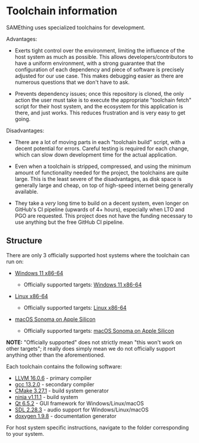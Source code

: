 # Toolchain information

SAMEthing uses specialized toolchains for development.

Advantages:

* Exerts tight control over the environment, limiting the influence of the host
  system as much as possible. This allows developers/contributors to have a
  uniform environment, with a strong guarantee that the configuration of each
  dependency and piece of software is precisely adjusted for our use case. This
  makes debugging easier as there are numerous questions that we don't have to
  ask.

* Prevents dependency issues; once this repository is cloned, the only action
  the user must take is to execute the appropriate "toolchain fetch" script for
  their host system, and the ecosystem for this application is there, and just
  works. This reduces frustration and is very easy to get going.

Disadvantages:

* There are a lot of moving parts in each "toolchain build" script, with a
  decent potential for errors. Careful testing is required for each change,
  which can slow down development time for the actual application.

* Even when a toolchain is stripped, compressed, and using the minimum amount of
  functionality needed for the project, the toolchains are quite large. This is
  the least severe of the disadvantages, as disk space is generally large and
  cheap, on top of high-speed internet being generally available.

* They take a *very* long time to build on a decent system, even longer on
  GitHub's CI pipeline (upwards of 4+ hours), especially when LTO and PGO are
  requested. This project does not have the funding necessary to use anything
  but the free GitHub CI pipeline.

## Structure

There are only 3 officially supported host systems where the toolchain can run
on:

* [Windows 11 x86-64](https://www.microsoft.com/en-us/windows?r=1)
    - Officially supported targets: [Windows 11 x86-64](https://www.microsoft.com/en-us/windows?r=1)

* [Linux x86-64](https://www.linux.org/)
    - Officially supported targets: [Linux x86-64](https://www.linux.org/)

* [macOS Sonoma on Apple Silicon](https://www.apple.com/macos/)
    - Officially supported targets: [macOS Sonoma on Apple Silicon](https://www.apple.com/macos/sonoma)

**NOTE:** "Officially supported" does not strictly mean "this won't work on other
targets"; it really does simply mean we do not officially support anything other
than the aforementioned.

Each toolchain contains the following software:

* [LLVM 16.0.6](https://llvm.org/) - primary compiler
* [gcc 13.2.0](https://gcc.gnu.org/) - secondary compiler
* [CMake 3.27.1](https://cmake.org/) - build system generator
* [ninja v1.11.1](https://ninja-build.org/) - build system
* [Qt 6.5.2](https://www.qt.io/) - GUI framework for Windows/Linux/macOS
* [SDL 2.28.3](https://www.libsdl.org/) - audio support for Windows/Linux/macOS
* [doxygen 1.9.8](https://www.doxygen.nl/) - documentation generator

For host system specific instructions, navigate to the folder corresponding to
your system.
